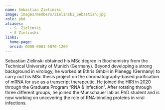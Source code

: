 ```yaml
---
name: Sebastian Zielinski
image: images/members/Zielinski_Sebastian.jpg
role: phd
aliases:
  - S. Zielinski
  - S Zielinski
links:
  home-page: 
  orcid: 0000-0001-5070-1209
---
```


Sebastian Zielinski obtained his MSc degree in Biochemistry from the Technical University of Munich (Germany). Beyond developing a strong background in virology, he worked at Ethris GmbH in Planegg (Germany) to carry out his MSc thesis project on the chromatography-based purification of mRNA for use as a transcript therapeutic. He joined the HIRI in 2020 through the Graduate Program “RNA & Infection”. After rotating through three different groups, he joined the Munschauer lab as PhD student and is now working on uncovering the role of RNA‑binding proteins in viral infections.

